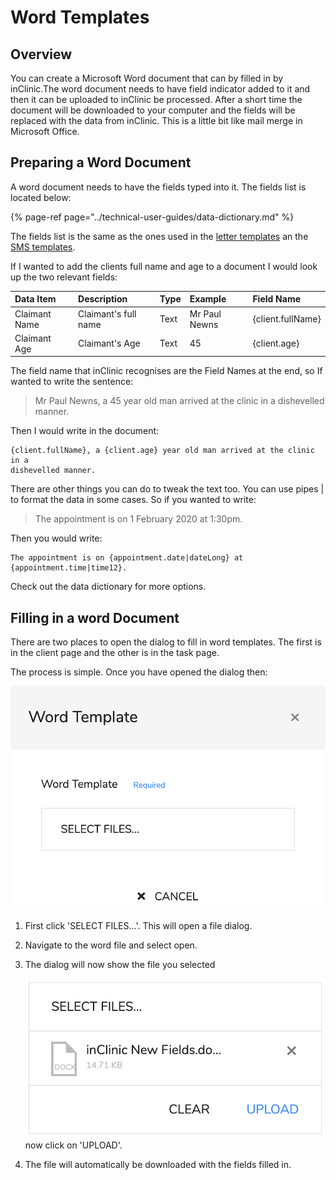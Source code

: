 # Word Templates

## Overview

You can create a Microsoft Word document that can by filled in by inClinic.The word document needs to have field indicator added to it and then it can be uploaded to inClinic be processed. After a short time the document will be downloaded to your computer and the fields will be replaced with the data from inClinic. This is a little bit like mail merge in Microsoft Office.

## Preparing a Word Document 

A word document needs to have the fields typed into it. The fields list is located below:

{% page-ref page="../technical-user-guides/data-dictionary.md" %}

The fields list is the same as the ones used in the [letter templates](../main-menu/settings/letter-templates.md) an the [SMS templates](../main-menu/settings/sms-templates.md). 

If I wanted to add the clients full name and age to a document I would look up the two relevant fields:

| Data Item | Description | Type | Example | Field Name |
| :--- | :--- | :--- | :--- | :--- |
| Claimant Name | Claimant's full name | Text | Mr Paul Newns | {client.fullName} |
| Claimant Age | Claimant's Age | Text | 45 | {client.age} |

The field name that inClinic recognises are the Field Names at the end, so If wanted to write the sentence:

> Mr Paul Newns, a 45 year old man arrived at the clinic in a dishevelled manner.

Then I would write in the document:

```text
{client.fullName}, a {client.age} year old man arrived at the clinic in a 
dishevelled manner.
```

There are other things you can do to tweak the text too. You can use pipes \| to format the data in some cases. So if you wanted to write:

> The appointment is on 1 February 2020 at 1:30pm.

Then you would write:

```text
The appointment is on {appointment.date|dateLong} at {appointment.time|time12}.
```

Check out the data dictionary for more options.

## Filling in a word Document

There are two places to open the dialog to fill in word templates. The first is in the client page and the other is in the task page.

The process is simple. Once you have opened the dialog then:

![](../.gitbook/assets/docs_word_dialog.png)

1. First click 'SELECT FILES...'. This will open a file dialog.
2. Navigate to the word file and select open.
3. The dialog will now show the file you selected

   ![](../.gitbook/assets/screenshot-2020-02-14-at-14.37.33.png) now click on 'UPLOAD'. 

4. The file will automatically be downloaded with the fields filled in.

